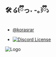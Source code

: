 
## 🛠️ ໒꒰ྀིっ˕ -｡꒱ྀི১

- [@korasrar](https://github.com/korasrar/)

- [![Discord License](https://img.shields.io/badge/Discord%20-%20?style=flat&logoColor=ffb8c6&labelColor=fd6c9e&color=c0c0c0&link=https%3A%2F%2Fdiscord.gg%2FhQTP85QJMR)](https://discord.gg/hQTP85QJMR)




![Logo](https://i.pinimg.com/originals/d1/11/fb/d111fbb1f3bd46fb4efc2c92551cb25a.jpg)
